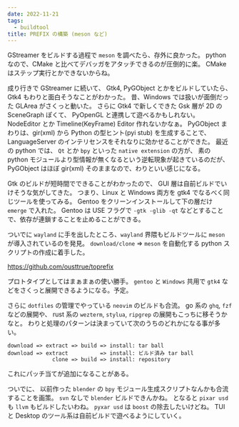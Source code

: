 ```yaml
---
date: 2022-11-21
tags:
  - buildtool
title: PREFIX の構築 (meson など)
---
```


GStreamer をビルドする過程で `meson` を調べたら、存外に良かった。
python なので、CMake と比べてデバッガをアタッチできるのが圧倒的に楽。
CMake はステップ実行とかできないからね。

成り行きで GStreamer に続いて、 Gtk4, PyGObject とかをビルドしていたら、
Gtk4 もわりと面白そうなことがわかった。
昔、Windows では扱いが面倒だった GLArea がさくっと動いた。
さらに Gtk4 で新しくできた Gsk 層が 2D の SceneGraph ぽくて、
PyOpenGL と連携して遊べるかもしれない。
NodeEditor とか Timeline(KeyFrame) Editor 作れないかなぁ。
PyGObject まわりは、gir(xml) から Python の型ヒント(pyi stub) を生成することで、
LanguageServer のインテリセンスをそれなりに効かせることができた。
最近の python では、 `Qt` とか `bpy` といった `native extension` の方が、
素の python モジュールより型情報が無くなるという逆転現象が起きているのだが、
PyGObject はほぼ gir(xml) そのままなので、わりといい感じになる。

Gtk のビルドが短時間でできることがわかったので、
GUI 層は自前ビルドでいけそうな気がしてきた。
つまり、Linux と Windows 両方を gtk4 でなるべく同じツールを使ってみる。
Gentoo をクリーンインストールして下の層だけ `emerge` で入れた。
Gentoo は USE フラグで `-gtk -glib -qt` などとすることで、依存が連鎖することを止めることができる。

ついでに `wayland` に手を出したところ、`wayland` 界隈もビルドツールに
`meson` が導入されているのを発見。
`download/clone` => `meson` を自動化する python スクリプトの作成に着手した。

https://github.com/ousttrue/toprefix

プロトタイプとしてはまぁまぁの使い勝手。
`gentoo` と `Windows` 共用で `gtk4` などをさくっと展開できるようになる。予定。

さらに `dotfiles` の管理でやっている `neovim` のビルドも合流。
go 系の `ghq`, `fzf` などの展開や、
rust 系の `wezterm`, `stylua`, `ripgrep` の展開もこっちに移そうかなと。
わりと処理のパターンは決まっていて次のうちのどれかになる事が多い。

```
download => extract => build => install: tar ball
download => extract          => install: ビルド済み tar ball
              clone => build => install: repository
```

これにパッチ当てが追加になることがある。

ついでに、
以前作った `blender` の `bpy` モジュール生成スクリプトなんかも合流することを画策。
`svn` なしで `blender` ビルドできんかね。
となると `pixar usd` も `llvm` もビルドしたいわね。
`pyxar usd` は `boost` の除去したいけどね。
TUI と Desktop のツール系は自前ビルドで遊べるようにしていく。
